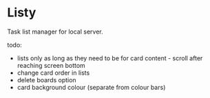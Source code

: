 # Listy
Task list manager for local server.

todo:

- lists only as long as they need to be for card content - scroll after reaching screen bottom
- change card order in lists
- delete boards option
- card background colour (separate from colour bars)



